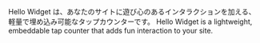 Hello Widget は、あなたのサイトに遊び心のあるインタラクションを加える、軽量で埋め込み可能なタップカウンターです。
Hello Widget is a lightweight, embeddable tap counter that adds fun interaction to your site.
